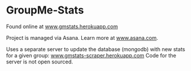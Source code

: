 GroupMe-Stats
=============

Found online at www.gmstats.herokuapp.com

Project is managed via Asana. Learn more at www.asana.com.

Uses a separate server to update the database (mongodb) with new stats for a given group: www.gmstats-scraper.herokuapp.com
Code for the server is not open sourced.